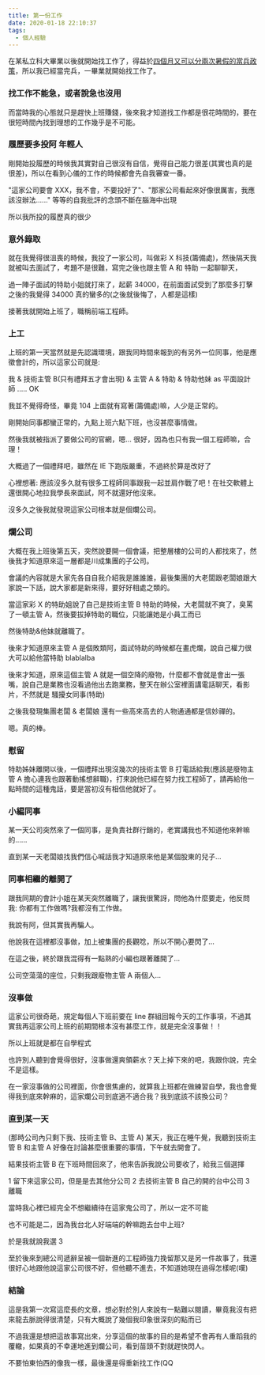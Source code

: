 ```yaml
---
title: 第一份工作
date: 2020-01-18 22:10:37
tags:
  - 個人經驗
---
```


在某私立科大畢業以後就開始找工作了，得益於[四個月又可以分兩次暑假的當兵政策](https://www.nca.gov.tw/chaspx/News_Detail.aspx?web=83&id=6794)，所以我已經當完兵，一畢業就開始找工作了。

### 找工作不能急，或者說急也沒用

而當時我的心態就只是趕快上班賺錢，後來我才知道找工作都是很花時間的，要在很短時間內找到理想的工作幾乎是不可能。

### 履歷要多投阿 年輕人

剛開始投履歷的時候我其實對自己很沒有自信，覺得自己能力很差(其實也真的是很差)，所以在看到心儀的工作的時候都會先自我審查一番。

"這家公司要會 XXX，我不會，不要投好了"、"那家公司看起來好像很厲害，我應該沒辦法......" 等等的自我批評的念頭不斷在腦海中出現

所以我所投的履歷真的很少

### 意外錄取

就在我覺得很沮喪的時候，我投了一家公司，叫做彩 X 科技(籌備處)，然後隔天我就被叫去面試了，考題不是很難，寫完之後也跟主管 A 和 特助 一起聊聊天，

過一陣子面試的特助小姐就打來了，起薪 34000，在前面面試受到了那麼多打擊之後的我覺得 34000 真的蠻多的(之後就後悔了，人都是這樣)

接著我就開始上班了，職稱前端工程師。

### 上工

上班的第一天當然就是先認識環境，跟我同時間來報到的有另外一位同事，他是應徵會計的，所以這家公司就是:

我 & 技術主管 B(只有禮拜五才會出現) & 主管 A & 特助 & 特助他妹 as 平面設計師 ..... OK

我並不覺得奇怪，畢竟 104 上面就有寫著(籌備處)嘛，人少是正常的。

剛開始同事都蠻正常的，九點上班六點下班，也沒甚麼事情做。

然後我就被指派了要做公司的官網，嗯... 很好，因為也只有我一個工程師嘛，合理！

大概過了一個禮拜吧，雖然在 IE 下跑版嚴重，不過終於算是改好了

心裡想著: 應該沒多久就有很多工程師同事跟我一起並肩作戰了吧！在社交軟體上還很開心地拉我學長來面試，阿不就還好他沒來。

沒多久之後我就發現這家公司根本就是個爛公司。

### 爛公司

大概在我上班後第五天，突然說要開一個會議，把整層樓的公司的人都找來了，然後我才知道原來這一層都是川成集團的子公司。

會議的內容就是大家先各自自我介紹我是誰誰誰，最後集團的大老闆跟老闆娘跟大家說一下話，說大家都是新來得，要好好相處之類的。

當這家彩 X 的特助姐說了自己是技術主管 B 特助的時候，大老闆就不爽了，臭罵了一頓主管 A，然後要拔掉特助的職位，只能讓她是小員工而已

然後特助&他妹就離職了。

後來才知道原來主管 A 是個敗類阿，面試特助的時候都在畫虎爛，說自己權力很大可以給他當特助 blablalba

後來才知道，原來這個主管 A 就是一個空降的廢物，什麼都不會就是會出一張嘴，說自己是業務也沒看過他出去跑業務，整天在辦公室裡面講電話聊天，看影片，不然就是
騷擾女同事(特助)

之後我發現集團老闆 & 老闆娘 還有一些高來高去的人物通通都是信妙禪的。

嗯。真的棒。

### 慰留

特助姊妹離開以後，一個禮拜出現沒幾次的技術主管 B 打電話給我(應該是廢物主管 A 擔心連我也跟著動搖想辭職)，打來說他已經在努力找工程師了，請再給他一點時間的這種鬼話，要是當初沒有相信他就好了。

### 小編同事

某一天公司突然來了一個同事，是負責社群行銷的，老實講我也不知道他來幹嘛的......

直到某一天老闆娘找我們信心喊話我才知道原來他是某個股東的兒子...

### 同事相繼的離開了

跟我同期的會計小姐在某天突然離職了，讓我很驚訝，問他為什麼要走，他反問我: 你都有工作做嗎?我都沒有工作做。

我說有阿，但其實我再騙人。

他說我在這裡都沒事做，加上被集團的長觀唸，所以不開心要閃了...

在這之後，終於跟我混得有一點熟的小編也跟著離開了...

公司空蕩蕩的座位，只剩我跟廢物主管 A 兩個人...

### 沒事做

這家公司很奇葩，規定每個人下班前要在 line 群組回報今天的工作事項，不過其實我再這家公司上班的前期間根本沒有甚麼工作，就是完全沒事做！！

所以上班就是都在自學程式

也許別人聽到會覺得很好，沒事做還爽領薪水？天上掉下來的吧，我跟你說，完全不是這樣。

在一家沒事做的公司裡面，你會很焦慮的，就算我上班都在做練習自學，我也會覺得我到底來幹麻的，這家爛公司到底適不適合我？我到底該不該換公司？

### 直到某一天

(那時公司內只剩下我、技術主管 B、主管 A)
某天，我正在睡午覺，我聽到技術主管 B 和主管 A 好像在討論甚麼很重要的事情，下午就去開會了。

結果技術主管 B 在下班時間回來了，他來告訴我說公司要收了，給我三個選擇

1 留下來這家公司，但是是去其他分公司
2 去技術主管 B 自己的開的台中公司
3 離職

當時我心裡已經完全不想繼續待在這家鬼公司了，所以一定不可能

也不可能是二，因為我台北人好端端的幹嘛跑去台中上班?

於是我就說我選 3

至於後來到總公司遞辭呈被一個新進的工程師強力挽留那又是另一件故事了，我還很好心地跟他說這家公司很不好，但他聽不進去，不知道她現在過得怎樣呢(嘆)

### 結論

這是我第一次寫這麼長的文章，想必對於別人來說有一點難以閱讀，畢竟我沒有把來龍去脈說得很清楚，只有大概說了幾個我印象很深刻的點而已

不過我還是想把這故事寫出來，分享這個的故事的目的是希望不會再有人重蹈我的覆轍，如果真的不幸運地進到爛公司，看到苗頭不對就趕快閃人。

不要怕東怕西的像我一樣，最後還是得重新找工作(QQ
